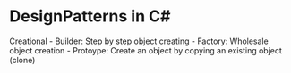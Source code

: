 # DesignPatterns in C#

Creational
	- Builder: Step by step object creating
	- Factory: Wholesale object creation
	- Protoype: Create an object by copying an existing object (clone)

